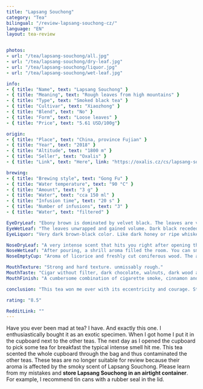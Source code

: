 ```yaml
---
title: "Lapsang Souchong"
category: "Tea"
bilingual: "/review-lapsang-souchong-cz/"
language: "EN"
layout: tea-review


photos:
- url: "/tea/lapsang-souchong/all.jpg"
- url: "/tea/lapsang-souchong/dry-leaf.jpg"
- url: "/tea/lapsang-souchong/liquor.jpg"
- url: "/tea/lapsang-souchong/wet-leaf.jpg"

info:
- { title: "Name", text: "Lapsang Souchong" }
- { title: "Meaning", text: "Rough leaves from high mountains" }
- { title: "Type", text: "Smoked black tea" }
- { title: "Cultivar", text: "Xiaozhong" }
- { title: "Blend", text: "No" }
- { title: "Form", text: "Loose leaves" }
- { title: "Price", text: "5.61 USD/100g"}

origin:
- { title: "Place", text: "China, province Fujian" }
- { title: "Year", text: "2018" }
- { title: "Altitude", text: "1800 m" }
- { title: "Seller", text: "Oxalis" }
- { title: "Link", text: "Here", link: "https://oxalis.cz/cs/lapsang-souchong-uzeny-caj-1-kg-8594045066500-209.htm/" }

brewing:
- { title: "Brewing style", text: "Gong Fu" }
- { title: "Water temperature", text: "90 °C" }
- { title: "Amount", text: "3 g" }
- { title: "Water", text: "cca 150 ml" }
- { title: "Infusion time", text: "20 s" }
- { title: "Number of infusions", text: "3" }
- { title: "Water", text: "filtered" }

EyeDryLeaf: "Ebony brown is dominated by velvet black. The leaves are very thin and wrinkled. The whole mixture consists of about 5 millimeter pieces. Their sizes have very small differences. Rarely can we find small caramel brown twigs."
EyeWetLeaf: "The leaves unwrapped and gained volume. Dark black receded, giving way to a woody brown. The leaves are very soft at sight and shine as if they were glazed. Overall, the surface resembles the surface of an expensive, well-maintained piano."
EyeLiquor: "Very dark brown-black color. Like dark honey or ripe whiskey."

NoseDryLeaf: "A very intense scent that hits you right after opening the tea container. The aroma includes smoked cheese, burnt paper and cigarette smoke in the bar. No wonder its big fan was Winston Churchill. Even so, I still find it interesting and pleasant aroma."
NoseWetLeaf: "After pouring, a shrill aroma filled the room. You can smell the burning fresh wet wood, strong cigars and baked gingerbread. Two hours later, when I entered the room where I was making tea, I felt like I was at a campfire in the summer."
NoseEmptyCup: "Aroma of licorice and freshly cut coniferous wood. The aroma of blackberry leaves is also significant."

MouthTexture: "Strong and hard texture. unmissably rough."
MouthTaste: "Cigar without filter, dark chocolate, walnuts, dark wood and especially whiskey. In the background we can find grapefruits, fennel, licorice and star anise. The taste is very strong and distinctive."
MouthFinish: "A cumbersome combination of cigarette smoke, cinnamon and oranges in dark chocolate. It goes well with the taste of the liquor."

conclusion: "This tea won me over with its eccentricity and courage. Strong taste and aroma that after steeping you will smell the rest of the day. Overall, it's a refreshing change for me. I'm sure I'll comeback to this tea many times. On the other hand, I understand that it will not fit everyone. Even so, it is an excellent tea for a long winter night."

rating: "8.5"

RedditLink: ""
---
```


Have you ever been mad at tea? I have. And exactly this one. I enthusiastically bought it as an exotic specimen. When I got home I put it in the cupboard next to the other teas. The next day as I opened the cupboard to pick some tea for breakfast the typical intense smell hit me. This tea scented the whole cupboard through the bag and thus contaminated the other teas. These teas are no longer suitable for review because their aroma is affected by the smoky scent of Lapsang Souchong. Please learn from my mistakes and **store Lapsang Souchong in an airtight container**. For example, I recommend tin cans with a rubber seal in the lid.